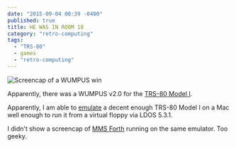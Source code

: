 ```yaml
---
date: "2015-09-04 00:39 -0400"
published: true
title: HE WAS IN ROOM 10
category: "retro-computing"
tags: 
  - "TRS-80"
  - games
  - "retro-computing"
---
```



![Screencap of a WUMPUS win](https://flic.kr/p/ycMDBH "WUMPUS II on a TRS-80 Model I")

Apparently, there was a WUMPUS v2.0 for the [TRS-80 Model I](http://www.oldcomputers.net/trs80i.html).

Apparently, I am able to [emulate](http://sdltrs.sourceforge.net) a decent enough TRS-80 Model I on a Mac well enough to run it from a virtual floppy via LDOS 5.3.1.

I didn't show a screencap of [MMS Forth](http://www.millermicro.com/mmsforth.html) running on the same emulator. Too geeky.

